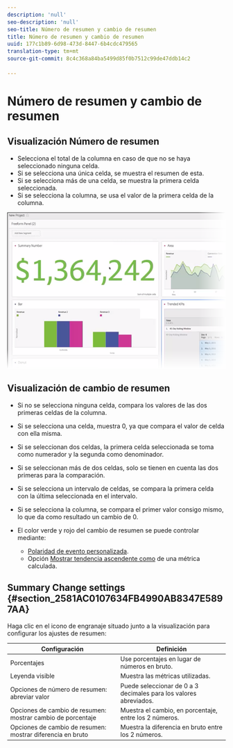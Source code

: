 ```yaml
---
description: 'null'
seo-description: 'null'
seo-title: Número de resumen y cambio de resumen
title: Número de resumen y cambio de resumen
uuid: 177c1b89-6d98-473d-8447-6b4cdc479565
translation-type: tm+mt
source-git-commit: 8c4c368a84ba5499d85f0b7512c99de47ddb14c2

---
```



# Número de resumen y cambio de resumen

## Visualización Número de resumen

* Selecciona el total de la columna en caso de que no se haya seleccionado ninguna celda.
* Si se selecciona una única celda, se muestra el resumen de esta.
* Si se selecciona más de una celda, se muestra la primera celda seleccionada.
* Si se selecciona la columna, se usa el valor de la primera celda de la columna.

![](assets/summary-number.png)

## Visualización de cambio de resumen

* Si no se selecciona ninguna celda, compara los valores de las dos primeras celdas de la columna.
* Si se selecciona una celda, muestra 0, ya que compara el valor de celda con ella misma.
* Si se seleccionan dos celdas, la primera celda seleccionada se toma como numerador y la segunda como denominador.
* Si se seleccionan más de dos celdas, solo se tienen en cuenta las dos primeras para la comparación.
* Si se selecciona un intervalo de celdas, se compara la primera celda con la última seleccionada en el intervalo.
* Si se selecciona la columna, se compara el primer valor consigo mismo, lo que da como resultado un cambio de 0.
* El color verde y rojo del cambio de resumen se puede controlar mediante:

   * [Polaridad de evento personalizada](https://marketing.adobe.com/resources/help/en_US/reference/success_event.html).
   * Opción [Mostrar tendencia ascendente como](https://marketing.adobe.com/resources/help/en_US/analytics/calcmetrics/cm_build_metrics.html) de una métrica calculada.

## Summary Change settings {#section_2581AC0107634FB4990AB8347E5897AA}

Haga clic en el icono de engranaje situado junto a la visualización para configurar los ajustes de resumen:

| Configuración | Definición |
|--- |--- |
| Porcentajes | Use porcentajes en lugar de números en bruto. |
| Leyenda visible | Muestra las métricas utilizadas. |
| Opciones de número de resumen: abreviar valor | Puede seleccionar de 0 a 3 decimales para los valores abreviados. |
| Opciones de cambio de resumen: mostrar cambio de porcentaje | Muestra el cambio, en porcentaje, entre los 2 números. |
| Opciones de cambio de resumen: mostrar diferencia en bruto | Muestra la diferencia en bruto entre los 2 números. |
